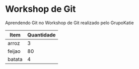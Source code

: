 # Workshop de Git
Aprendendo Git no Workshop de Git realizado pelo GrupoKatie

|Item | Quantidade |
|------------ | -----------|
| arroz | 3 |
| feijao | 80 |
| batata | 4 |